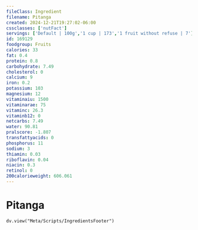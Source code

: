 ```yaml
---
fileClass: Ingredient
filename: Pitanga
created: 2024-12-21T19:27:02-06:00
cssclasses: ['nutFact']
servings: ['Default | 100g','1 cup | 173','1 fruit without refuse | 7']
id: 169129
foodgroup: Fruits
calories: 33
fat: 0.4
protein: 0.8
carbohydrate: 7.49
cholesterol: 0
calcium: 9
iron: 0.2
potassium: 103
magnesium: 12
vitaminaiu: 1500
vitaminarae: 75
vitaminc: 26.3
vitaminb12: 0
netcarbs: 7.49
water: 90.81
pralscore: -1.807
transfattyacids: 0
phosphorus: 11
sodium: 3
thiamin: 0.03
riboflavin: 0.04
niacin: 0.3
retinol: 0
200calorieweight: 606.061
---
```


# Pitanga

```dataviewjs
dv.view("Meta/Scripts/IngredientsFooter")
```